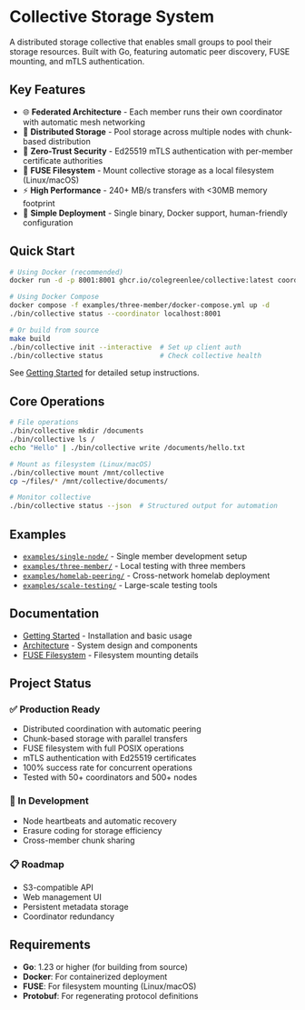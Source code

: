 # Collective Storage System

A distributed storage collective that enables small groups to pool their storage resources. Built with Go, featuring automatic peer discovery, FUSE mounting, and mTLS authentication.

## Key Features

- 🌐 **Federated Architecture** - Each member runs their own coordinator with automatic mesh networking
- 💾 **Distributed Storage** - Pool storage across multiple nodes with chunk-based distribution
- 🔐 **Zero-Trust Security** - Ed25519 mTLS authentication with per-member certificate authorities  
- 📁 **FUSE Filesystem** - Mount collective storage as a local filesystem (Linux/macOS)
- ⚡ **High Performance** - 240+ MB/s transfers with <30MB memory footprint
- 🎯 **Simple Deployment** - Single binary, Docker support, human-friendly configuration

## Quick Start

```bash
# Using Docker (recommended)
docker run -d -p 8001:8001 ghcr.io/colegreenlee/collective:latest coordinator --member-id alice

# Using Docker Compose
docker compose -f examples/three-member/docker-compose.yml up -d
./bin/collective status --coordinator localhost:8001

# Or build from source
make build
./bin/collective init --interactive  # Set up client auth
./bin/collective status              # Check collective health
```

See [Getting Started](docs/GETTING_STARTED.md) for detailed setup instructions.

## Core Operations

```bash
# File operations
./bin/collective mkdir /documents
./bin/collective ls /
echo "Hello" | ./bin/collective write /documents/hello.txt

# Mount as filesystem (Linux/macOS)
./bin/collective mount /mnt/collective
cp ~/files/* /mnt/collective/documents/

# Monitor collective
./bin/collective status --json  # Structured output for automation
```

## Examples

- [`examples/single-node/`](examples/single-node/) - Single member development setup
- [`examples/three-member/`](examples/three-member/) - Local testing with three members  
- [`examples/homelab-peering/`](examples/homelab-peering/) - Cross-network homelab deployment
- [`examples/scale-testing/`](examples/scale-testing/) - Large-scale testing tools

## Documentation

- [Getting Started](docs/GETTING_STARTED.md) - Installation and basic usage
- [Architecture](docs/ARCHITECTURE.md) - System design and components
- [FUSE Filesystem](docs/FUSE.md) - Filesystem mounting details

## Project Status

### ✅ Production Ready
- Distributed coordination with automatic peering
- Chunk-based storage with parallel transfers  
- FUSE filesystem with full POSIX operations
- mTLS authentication with Ed25519 certificates
- 100% success rate for concurrent operations
- Tested with 50+ coordinators and 500+ nodes

### 🚧 In Development
- Node heartbeats and automatic recovery
- Erasure coding for storage efficiency
- Cross-member chunk sharing

### 📋 Roadmap
- S3-compatible API
- Web management UI
- Persistent metadata storage
- Coordinator redundancy

## Requirements

- **Go**: 1.23 or higher (for building from source)
- **Docker**: For containerized deployment
- **FUSE**: For filesystem mounting (Linux/macOS)
- **Protobuf**: For regenerating protocol definitions
